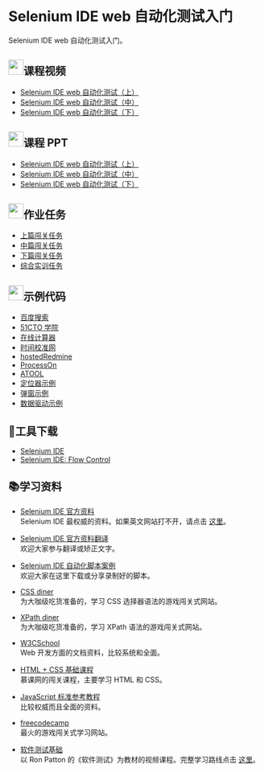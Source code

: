 # Selenium IDE web 自动化测试入门

Selenium IDE web 自动化测试入门。

## <img src="https://raw.githubusercontent.com/TelerikAcademy/Common/master/icons/video.png" height="30">课程视频

- [Selenium IDE web 自动化测试（上）](http://edu.51cto.com/course/course_id-7320.html)  
- [Selenium IDE web 自动化测试（中）](http://edu.51cto.com/course/course_id-7425.html)
- [Selenium IDE web 自动化测试（下）](http://edu.51cto.com/course/course_id-7578.html)

## <img src="https://raw.githubusercontent.com/TelerikAcademy/Common/master/icons/presentation.png" height="30">课程 PPT

- [Selenium IDE web 自动化测试（上）](https://github.com/wangding/courses/blob/master/seleniumIDE/Selenium%20IDE%20WEB%E8%87%AA%E5%8A%A8%E5%8C%96%E6%B5%8B%E8%AF%95%E5%85%A5%E9%97%A8%EF%BC%88%E4%B8%8A%EF%BC%89.pptx?raw=true)  
- [Selenium IDE web 自动化测试（中）](https://github.com/wangding/courses/blob/master/seleniumIDE/Selenium%20IDE%20WEB%E8%87%AA%E5%8A%A8%E5%8C%96%E6%B5%8B%E8%AF%95%E5%85%A5%E9%97%A8%EF%BC%88%E4%B8%AD%EF%BC%89.pptx?raw=true)
- [Selenium IDE web 自动化测试（下）](https://github.com/wangding/courses/blob/master/seleniumIDE/Selenium%20IDE%20WEB%E8%87%AA%E5%8A%A8%E5%8C%96%E6%B5%8B%E8%AF%95%E5%85%A5%E9%97%A8%EF%BC%88%E4%B8%8B%EF%BC%89.pptx?raw=true)

## <img src="https://raw.githubusercontent.com/TelerikAcademy/Common/master/icons/homework.png" height="30">作业任务

- [上篇闯关任务](assignment1.md)
- [中篇闯关任务](assignment2.md)
- [下篇闯关任务](assignment3.md)
- [综合实训任务](assignment4.md)

## <img src="https://raw.githubusercontent.com/TelerikAcademy/Common/master/icons/code.png" height="30">示例代码

- [百度搜索](https://github.com/wangding/seIDE/tree/master/baidu)
- [51CTO 学院](https://github.com/wangding/seIDE/tree/master/edu51cto)
- [在线计算器](https://github.com/wangding/seIDE/tree/master/zxjsq)
- [时间校准网](https://github.com/wangding/seIDE/tree/master/time)
- [hostedRedmine](https://github.com/wangding/seIDE/tree/master/hostedredmine)
- [ProcessOn](https://github.com/wangding/seIDE/tree/master/ProcessOn)
- [ATOOL](https://github.com/wangding/seIDE/tree/master/ATOOL)
- [定位器示例](https://github.com/wangding/seIDE/tree/master/locator)
- [弹窗示例](https://github.com/wangding/seIDE/tree/master/alert)
- [数据驱动示例](https://github.com/wangding/seIDE/tree/master/DDT)

## :hammer:工具下载

- [Selenium IDE](https://addons.mozilla.org/zh-CN/firefox/addon/selenium-ide/)
- [Selenium IDE: Flow Control](https://addons.mozilla.org/zh-CN/firefox/addon/flow-control/)

## :books:学习资料

- [Selenium IDE 官方资料](http://www.seleniumhq.org/docs/02_selenium_ide.jsp)  
  Selenium IDE 最权威的资料。如果英文网站打不开，请点击 [这里](https://github.com/wangding/SeleniumIDEDoc/blob/master/images/seleniumIDEDoc.png)。
  
- [Selenium IDE 官方资料翻译](https://github.com/wangding/SeleniumIDEDoc)  
  欢迎大家参与翻译或矫正文字。
  
- [Selenium IDE 自动化脚本案例](https://github.com/wangding/seIDE)  
  欢迎大家在这里下载或分享录制好的脚本。
  
- [CSS diner](http://flukeout.github.io/)  
  为大咖级吃货准备的，学习 CSS 选择器语法的游戏闯关式网站。
  
- [XPath diner](http://www.topswagcode.com/xpath/)  
  为大咖级吃货准备的，学习 XPath 语法的游戏闯关式网站。
  
- [W3CSchool](http://www.w3school.com.cn/)  
  Web 开发方面的文档资料，比较系统和全面。
  
- [HTML + CSS 基础课程](http://www.imooc.com/learn/9)  
  慕课网的闯关课程，主要学习 HTML 和 CSS。
  
- [JavaScript 标准参考教程](http://JavaScript。ruanyifeng。com)  
  比较权威而且全面的资料。
  
- [freecodecamp](https://freecodecamp.cn/)  
  最火的游戏闯关式学习网站。
  
- [软件测试基础](http://edu.51cto.com/course/course_id-1026.html)  
  以 Ron Patton 的《软件测试》为教材的视频课程。完整学习路线点击 [这里](http://www.hostedredmine.com/projects/software_testing/wiki/2016-2)。 
